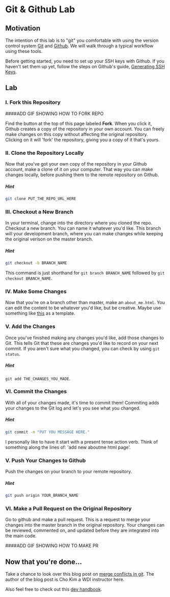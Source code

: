 Git & Github Lab
================

Motivation
----------

The intention of this lab is to "git" you comfortable with using the version control system [Git](http://en.wikipedia.org/wiki/Git_\(software\)) and [Github](https://github.com). We will walk through a typical workflow using these tools. 


Before getting started, you need to set up your SSH keys with Github. If you haven't set them up yet, follow the steps on Github's guide, [Generating SSH Keys](https://help.github.com/articles/generating-ssh-keys/).

Lab
---


### I. Fork this Repository

####ADD GIF SHOWING HOW TO FORK REPO

Find the button at the top of this page labeled **Fork**. When you click it, Github creates a copy of the repository in your own account. You can freely make changes on this copy without affecting the original repository. Clicking on it will 'fork' the repository, giving you a copy of it that's yours.


### II. Clone the Repository Locally

Now that you've got your own copy of the repository in your Github account, make a clone of it on your computer. That way you can make changes locally, before pushing them to the remote repository on Github.

##### Hint
```bash
git clone PUT_THE_REPO_URL_HERE
```

### III. Checkout a New Branch

In your terminal, change into the directory where you cloned the repo. Checkout a new branch. You can name it whatever you'd like. This branch will your development branch, where you can make changes while keeping the original verison on the master branch.

##### Hint
```bash
git checkout -b BRANCH_NAME
```

This command is just shorthand for ```git branch BRANCH_NAME``` followed by ```git checkout BRANCH_NAME```.

### IV. Make Some Changes
Now that you're on a branch other than master, make an ```about_me.html```. You can edit the content to be whatever you'd like, but be creative. Maybe use something like [this](https://github.com/sf-wdi-14/notes/blob/master/lectures/week-1/about-me-pages/dennis.html) as a template.

### V. Add the Changes
Once you've finished making any changes you'd like, add those changes to Git. This tells Git that these are changes you'd like to record on your next commit. If you aren't sure what you changed, you can check by using ```git status```.

##### Hint
```git add THE_CHANGES_YOU_MADE```.

### VI. Commit the Changes
With all of your changes made, it's time to commit them! Commiting adds your changes to the Git log and let's you see what you changed.

##### Hint
```bash
git commit -m "PUT YOU MESSAGE HERE."
```

I personally like to have it start with a present tense action verb. Think of something along the lines of: 'add new aboutme html page'.

### V. Push Your Changes to Github

Push the changes on your branch to your remote repository.

##### Hint

```bash
git push origin YOUR_BRANCH_NAME
```

### VI. Make a Pull Request on the Original Repository

Go to github and make a pull request. This is a request to merge your changes into the master branch in the original repository. Your changes can be reviewed, commented on, and updated before they are integrated into the main code.

####ADD GIF SHOWING HOW TO MAKE PR


## Now that you're done...
Take a chance to look over this blog post on [merge conflicts in git](http://www.choskim.me/when-do-merge-conflicts-occur-in-git/). The author of the blog post is Cho Kim a WDI instructor here.

Also feel free to check out this [dev handbook](https://github.com/Clever/dev-handbook/blob/git-commit-style-guide/git-workflow.md).
